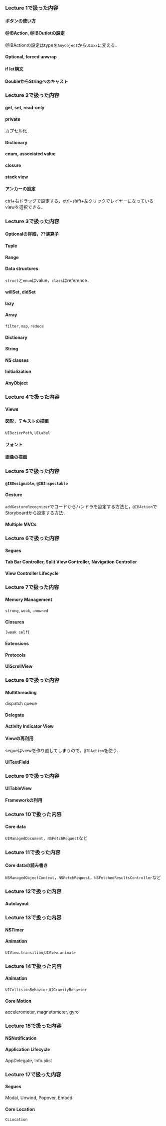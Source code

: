 ### Lecture 1で扱った内容
#### ボタンの使い方
#### @IBAction, @IBOutletの設定
@IBActionの設定はtypeを`AnyObject`から`UIxxx`に変える．
#### Optional, forced unwrap
#### if let構文
#### DoubleからStringへのキャスト
### Lecture 2で扱った内容
#### get, set, read-only
#### private
カプセル化．
#### Dictionary
#### enum, associated value
#### closure
#### stack view
#### アンカーの設定
ctrl+右ドラッグで設定する．ctrl+shift+左クリックでレイヤーになっているviewを選択できる．
### Lecture 3で扱った内容
#### Optionalの詳細，??演算子
#### Tuple
#### Range
#### Data structures
`struct`と`enum`はvalue，`class`はreference．
#### willSet, didSet
#### lazy
#### Array
`filter`, `map`, `reduce`
#### Dictionary
#### String
#### NS classes
#### Initialization
#### AnyObject
### Lecture 4で扱った内容
#### Views
#### 図形，テキストの描画
`UIBezierPath`, `UILabel`
#### フォント
#### 画像の描画
### Lecture 5で扱った内容
#### `@IBDesignable`, `@IBInspectable`
#### Gesture
`addGestureRecognizer`でコードからハンドラを設定する方法と，`@IBAction`でStoryboardから設定する方法．
#### Multiple MVCs
### Lecture 6で扱った内容
#### Segues
#### Tab Bar Controller, Split View Controller, Navigation Controller
#### View Controller Lifecycle
### Lecture 7で扱った内容
#### Memory Management
`strong`, `weak`, `unowned`
#### Closures
`[weak self]`
#### Extensions
#### Protocols
#### UIScrollView
### Lecture 8で扱った内容
#### Multithreading
dispatch queue
#### Delegate
#### Activity Indicator View
#### Viewの再利用
segueはviewを作り直してしまうので，`@IBAction`を使う．
#### UITextField
### Lecture 9で扱った内容
#### UITableView
#### Frameworkの利用
### Lecture 10で扱った内容
#### Core data
`UIManagedDocument`，`NSFetchRequest`など
### Lecture 11で扱った内容
#### Core dataの読み書き
`NSManagedObjectContext`，`NSFetchRequest`，`NSFetchedResultsController`など
### Lecture 12で扱った内容
#### Autolayout
### Lecture 13で扱った内容
#### NSTimer
#### Animation
`UIView.transition`,`UIView.animate`
### Lecture 14で扱った内容
#### Animation
`UICollisionBehavior`,`UIGravityBehavior`
#### Core Motion
accelerometer, magnetometer, gyro
### Lecture 15で扱った内容
#### NSNotification
#### Application Lifecycle
AppDelegate, Info.plist
### Lecture 17で扱った内容
#### Segues
Modal, Unwind, Popover, Embed
#### Core Location
`CLLocation`
